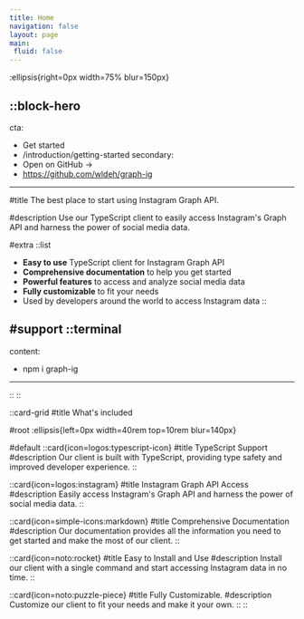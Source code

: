 ```yaml
---
title: Home
navigation: false
layout: page
main:
 fluid: false
---
```


:ellipsis{right=0px width=75% blur=150px}

::block-hero
---
cta:
 - Get started
 - /introduction/getting-started
secondary:
 - Open on GitHub →
 - https://github.com/wldeh/graph-ig
---

#title
The best place to start using Instagram Graph API.

#description
Use our TypeScript client to easily access Instagram's Graph API and harness the power of social media data.

#extra
 ::list
 - **Easy to use** TypeScript client for Instagram Graph API
 - **Comprehensive documentation** to help you get started
 - **Powerful features** to access and analyze social media data
 - **Fully customizable** to fit your needs
 - Used by developers around the world to access Instagram data
 ::

#support
 ::terminal
 ---
 content:
 - npm i graph-ig
 ---
 ::
::

::card-grid
#title
What's included

#root
:ellipsis{left=0px width=40rem top=10rem blur=140px}

#default
 ::card{icon=logos:typescript-icon}
 #title
 TypeScript Support
 #description
 Our client is built with TypeScript, providing type safety and improved developer experience.
 ::

 ::card{icon=logos:instagram}
 #title
 Instagram Graph API Access
 #description
 Easily access Instagram's Graph API and harness the power of social media data.
 ::

 ::card{icon=simple-icons:markdown}
 #title
 Comprehensive Documentation
 #description
 Our documentation provides all the information you need to get started and make the most of our client.
 ::

 ::card{icon=noto:rocket}
 #title
 Easy to Install and Use
 #description
 Install our client with a single command and start accessing Instagram data in no time.
 ::

 ::card{icon=noto:puzzle-piece}
 #title
 Fully Customizable.
 #description
 Customize our client to fit your needs and make it your own.
 ::
::
